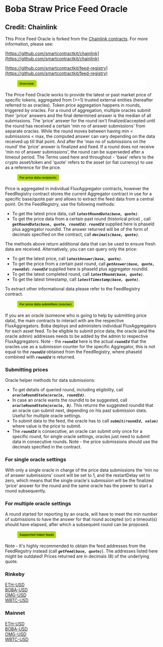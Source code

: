 # Boba Straw Price Feed Oracle

## Credit: Chainlink

This Price Feed Oracle is forked from the [Chainlink contracts](https://github.com/smartcontractkit/chainlink). For more information, please see:

[https://github.com/smartcontractkit/chainlink](https://github.com/smartcontractkit/chainlink)

[https://github.com/smartcontractkit/feed-registry](https://github.com/smartcontractkit/feed-registry)



<figure><img src="../../.gitbook/assets/overview.png" alt=""><figcaption></figcaption></figure>

The Price Feed Oracle works to provide the latest or past market price of specific tokens, aggregated from (>=1) trusted external entities (hereafter referred to as oracles). Token price aggregation happens in rounds, triggered by oracles. For a round of aggregation, multiple oracles submit their 'price' answers and the final determined answer is the median of all submissions. The 'price' answer for the round isn't finalized/accepted until the round has received a certain 'min no of answer submissions' from separate oracles. While the round moves between having min < submissions < max, the computed answer can vary depending on the data received up till that point. And after the 'max no of submissions on the round' the 'price' answer is finalized and fixed. If a round does not receive 'min no of answer submissions', the round can be superseded after a timeout period. The Terms used here and throughout - 'base' refers to the crypto asset/token and 'quote' refers to the asset (or fiat currency) to use as a reference for the price.



<figure><img src="../../.gitbook/assets/for price data recipients.png" alt=""><figcaption></figcaption></figure>

Price is aggregated in individual FluxAggregator contracts, however the FeedRegistry contract stores the current Aggregator contract in use for a specific base/quote pair and allows to extract the feed data from a central point. On the FeedRegistry, use the following methods:

* To get the latest price data, call _**`latestRoundData(base, quote)`**_.
* To get the price data from a certain past round (historical price) , call _**`getRoundData(base, quote, roundId)`**_. _**`roundId`**_ supplied here is phaseId plus aggregator roundId. The answer returned will be of the form of decimals specified on the contract, call _**`decimals(base, quote)`**_.

The methods above return additional data that can be used to ensure fresh data are received. Alternatively, you can can query only the price:

* To get the latest price, call _**`latestAnswer(base, quote)`**_.
* To get the price from a certain past round, call _**`getAnswer(base, quote, roundId)`**_. _**`roundId`**_ supplied here is phaseId plus aggregator roundId.
* To get the latest completed round, call _**`latestRound(base, quote)`**_.
* To get the latest timestamp, call _**`latestTimestamp(base, quote)`**_.

To extract other informational data please refer to the FeedRegistry contract.



<figure><img src="../../.gitbook/assets/for price data submitters.png" alt=""><figcaption></figcaption></figure>

If you are an oracle (someone who is going to help by submitting price data), the main contracts to interact with are the respective FluxAggregators. Boba deploys and administers individual FluxAggregators for each asset feed. To be eligible to submit price data, the oracle (and the oracle admin) addresses needs to be added by the admin to respective FluxAggregators. Note - the _**`roundId`**_ here is the actual _**`roundId`**_ that the oracles use as a submission counter for the specific Aggregator, this is not equal to the _**`roundId`**_ obtained from the FeedRegistry, where phaseId combined with _**`roundId`**_ is returned.

### Submitting prices

Oracle helper methods for data submissions:

* To get details of queried round, including eligibility, call _**`oracleRoundState(oracle, roundId)`**_.
* In case an oracle wants the roundId to be suggested, call _**`oracleRoundState(oracle, 0)`**_. This returns the suggested roundId that an oracle can submit next, depending on his past submission stats. Useful for multiple oracle settings.
* To submit data to the feed, the oracle has to call _**`submit(roundId, value)`**_ where value is the price to submit.
* The _**`roundId`**_ is consecutive, an oracle can submit only once for a specific round, for single oracle settings, oracles just need to submit data in consecutive rounds. Note - the price submissions should use the decimals specified in the contract.

### For single oracle settings

With only a single oracle in charge of the price data submissions the 'min no of answer submissions' count will be set to 1, and the restartDelay set to zero, which means that the single oracle's submission will be the finalized 'price' answer for the round and the same oracle has the power to start a round subsequently.

### For multiple oracle settings

A round started for reporting by an oracle, will have to meet the min number of submissions to have the answer for that round accepted (or) a timeout(s) should have elapsed, after which a subsequent round can be proposed.



<figure><img src="../../.gitbook/assets/supported token feeds.png" alt=""><figcaption></figcaption></figure>

Note - It's highly recommended to obtain the feed addresses from the FeedRegsitry instead (call _**`getFeed(base, quote)`**_). The addresses listed here might be outdated! Prices returned are in decimals (8) of the underlying quote.

### Rinkeby

[ETH-USD](https://testnet.bobascan.com/address/0xcEb40458ad6Dabe9cfC90A2ad062a071809c4E84#transactions)\
[BOBA-USD](https://testnet.bobascan.com/address/0xd05AA5531b8e8DaB3BEe675f133dF3e330d9adA8#transactions)\
[OMG-USD](oracle.md)\
[WBTC-USD](oracle.md)

### Mainnet

[ETH-USD](https://bobascan.com/address/0x50E383121021F4E8060C794d79Ada77195532c7a#transactions)\
[BOBA-USD](https://bobascan.com/address/0x987AEd89f5BDC3eb863282DBB76065bFe398be17#transactions)\
[OMG-USD](oracle.md)\
[WBTC-USD](oracle.md)
